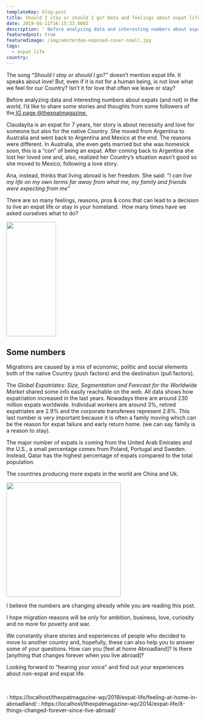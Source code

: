 ```yaml
---
templateKey: blog-post
title: Should I stay or should I go? Data and feelings about expat life
date: 2019-05-11T16:15:33.000Z
description: ' Before analyzing data and interesting numbers about expats (and not) in the world, I&#8217;d like to share some stories and thoughts from some followers of the'
featuredpost: true
featuredimage: /img/amsterdam-exposed-cover-small.jpg
tags:
  - expat life
country:
---
```


<p style="text-align: left;">
  The song <em>&#8220;Should I stay or should I go?&#8221;</em> doesn&#8217;t mention expat life. It speaks about love! But, even if it is not for a human being, is not love what we feel for our Country? Isn&#8217;t it for love that often we leave or stay?
</p>

<p style="text-align: left;">
  Before analyzing data and interesting numbers about expats (and not) in the world, I&#8217;d like to share some stories and thoughts from some followers of the<a href="https://www.instagram.com/the_expatmagazine/"> IG page @thexpatmagazine.</a>
</p>

<p style="text-align: left;">
  Claudayita is an expat for 7 years, her story is about necessity and love for someone but also for the native Country. She moved from Argentina to Australia and went back to Argentina and Mexico at the end. The reasons were different. In Australia, she even gets married but she was homesick soon, this is a &#8220;con&#8221; of being an expat. After coming back to Argentina she lost her loved one and, also, realized her Country&#8217;s situation wasn&#8217;t good so she moved to Mexico, following a love story.
</p>

<p style="text-align: left;">
  Ana, instead, thinks that living abroad is her freedom. She said: <em>&#8220;I can live my life on my own terms far away from what me, my family and friends were expecting from me&#8221;</em>
</p>

There are so many feelings, reasons, pros & cons that can lead to a decision to live an expat life or stay in your homeland.  How many times have we asked ourselves what to do?

<img  src="/img/uploads/2019/05/dubbio-130x300.jpg" alt="" width="130" height="300" srcset="/img/uploads/2019/05/dubbio-130x300.jpg 130w, /img/uploads/2019/05/dubbio.jpg 156w" sizes="(max-width: 130px) 100vw, 130px" />

## Some numbers

Migrations are caused by a mix of economic, politic and social elements both of the native Country (push factors) and the destination (pull factors).

The _Global Expatriates: Size, Segmentation and Forecast for the Worldwide Market_ shared some info easily reachable on the web. All data shows how expatriation increased in the last years. Nowadays there are around 230 million expats worldwide. Individual workers are around 3%, retired expatriates are 2.9% and the corporate transferees represent 2.8%. This last number is very important because it is often a family moving which can be the reason for expat failure and early return home. (we can say family is a reason to stay).

The major number of expats is coming from the United Arab Emirates and the U.S., a small percentage comes from Poland, Portugal and Sweden. Instead, Qatar has the highest percentage of expats compared to the total population.

The countries producing more expats in the world are China and Uk.

<img  src="/img/uploads/2019/05/statistiche.jpg" alt="" width="300" height="300" srcset="/img/uploads/2019/05/statistiche.jpg 300w, /img/uploads/2019/05/statistiche-150x150.jpg 150w" sizes="(max-width: 300px) 100vw, 300px" />

I believe the numbers are changing already while you are reading this post.

I hope migration reasons will be only for ambition, business, love, curiosity and no more for poverty and war.

We constantly share stories and experiences of people who decided to move to another country and, hopefully, these can also help you to answer some of your questions. How can you [feel at home Abroadland]? Is there [anything that changes forever when you live abroad]?

Looking forward to &#8220;hearing your voice&#8221; and find out your experiences about non-expat and expat life.

&nbsp;

: https://localhost/thexpatmagazine-wp/2019/expat-life/feeling-at-home-in-abroadland/
: https://localhost/thexpatmagazine-wp/2014/expat-life/8-things-changed-forever-since-live-abroad/
